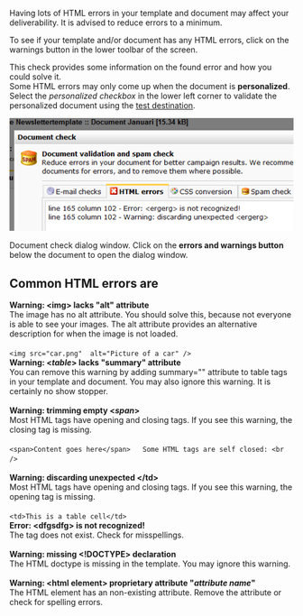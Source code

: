Having lots of HTML errors in your template and document may affect your
deliverability. It is advised to reduce errors to a minimum.

To see if your template and/or document has any HTML errors, click on
the warnings button in the lower toolbar of the screen.

This check provides some information on the found error and how you
could solve it. \
 Some HTML errors may only come up when the document is
**personalized**. Select the *personalized checkbox* in the lower left
corner to validate the personalized document using the [test
destination](./what-is-the-test-destination.en.md).

![](images/htmlerrors.png)

Document check dialog window. Click on the **errors and warnings
button** below the document to open the dialog window.

Common HTML errors are
----------------------

**Warning: \<img\> lacks "alt" attribute**\
 The image has no alt attribute. You should solve this, because not
everyone is able to see your images. The alt attribute provides an
alternative description for when the image is not loaded. \
\
`<img src="car.png"  alt="Picture of a car" />`**\
 Warning: \<*table*\> lacks "summary" attribute**\
 You can remove this warning by adding summary="" attribute to table
tags in your template and document. You may also ignore this warning. It
is certainly no show stopper. \
\
**Warning: trimming empty \<*span*\>**\
 Most HTML tags have opening and closing tags. If you see this warning,
the closing tag is missing. \
\
`<span>Content goes here</span>   Some HTML tags are self closed: <br  />`\
**\
 Warning: discarding unexpected \</td\>**\
 Most HTML tags have opening and closing tags. If you see this warning,
the opening tag is missing. \
\
`<td>This is a table cell</td>`**\
 Error: \<dfgsdfg\> is not recognized!**\
 The tag does not exist. Check for misspellings. \
**\
 Warning: missing \<!DOCTYPE\> declaration**\
 The HTML doctype is missing in the template. You may ignore this
warning. \
**\
 Warning: \<html element\> proprietary attribute "*attribute name*"**\
 The HTML element has an non-existing attribute. Remove the attribute or
check for spelling errors.
